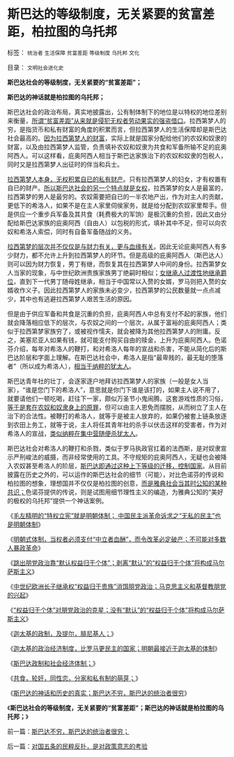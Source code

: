 # 斯巴达的等级制度，无关紧要的贫富差距，柏拉图的乌托邦

标签： `统治者` `生活保障` `贫富差距` `等级制度` `乌托邦` `文化` 

目录： `文明社会进化史`

**斯巴达社会的等级制度，无关紧要的“贫富差距”；**

**斯巴达的神话就是柏拉图的乌托邦；**

斯巴达社会的政治布局，真实地披露出，公有制体制下的地位是以特权的地位差别来衡量，[所谓“贫富差距”从来就是侵犯无权者劳动果实的强盗借口](../../../2013/1/22/炒作贫富差距，不是毛左就是民粹，至少是纳粹.md)。拉西第梦人的穷，是指货币和私有财富的角度的积累而言，但拉西第梦人的生活保障却是斯巴达社会最高的。[因为拉西第梦人的财富](../../../2013/1/21/关键不在于如何“分配，再分配，N次分配”.md)，实际上就是国家分配给他们的农奴和奴隶的财富，以及由拉西第梦人监管，负责填补农奴和奴隶为共食和军备所输不足的庇奥阿西人。可以这样看，庇奥阿西人相当于斯巴达家族治下的农奴和奴隶的包税人，同时又是拉西第梦人出征时的伴当和兵士。

[拉西第梦人本身，无权积累自已的私有财产](../../../2009/12/8/奴隶社会中的财富衡量标准.md)。只有拉西第梦人的妇女，才有权置有自已的财产。[所以斯巴达社会的另一个特点就是女权](../../../2013/2/15/大明律是法治吗？女权运动中的“默认权益”.md)，拉西第梦的女人是最富的，拉西第梦的男人是最穷的。农奴需要把自已的一半农地产出，作为对主人的贡献，更低下的希洛人，如果不是在主人家里伺侯家务，就是给分配到农奴家里帮手。但是供应一个重步兵军备及其共食（耗费极大的军饷）是极沉重的负担，因此又由分配给斯巴达家族的庇奥阿西（自由人）以包税的形式，填补其中不足，但可以向农奴和希洛人索偿，同时有自备军备随战的义务。

[拉西第梦的层次并不仅仅是与财力有关，更与血缘有关](../../../2012/10/9/公有制帝国的权力的长子继承权化，广泛世袭化；.md)。因此无论庇奥阿西人有多少财力，都不允许上升到拉西第梦人的环节。但是高级的庇奥阿西人（斯巴达人）则可以因为财力恢复，男丁有继，而恢复其在拉西第梦人中间的身份。拉西第梦女人当家的现象，与中世纪欧洲贵族家族男丁绝嗣时相似；[女继承人过渡性地继承爵位](../../../2012/3/31/拜占庭的女权运动，妇女解放和圣母摄政王.md)，直到下一代男丁随母姓继承，相当于中国常以入赘的女婿，罗马则把入赘的女婿收作义子。因此拉西第梦人的家族未必变少，拉西第梦的公民数量就一点点减少，其中也有逃避拉西第梦人艰苦生活的原因。

但是由于供应军备和共食是沉重的负担，庇奥阿西人中总有支付不起的家族，他们就会降落相应低下的层次，与农奴之间的一个层次，从属于富裕的庇奥阿西人；类似于拉西第梦家族穷了，或被视作懦夫，就会被降为其他拉西第梦人的附庸。反之，美塞尼亚人如果有钱，就可能支付购买自由的赎金，上升为庇奥阿西人。色诺芬介绍，每年对希洛人的鞭打，和对希洛人每年的宣战和杀害，不能从简化后的斯巴达阶层和字面上理解。在斯巴达社会中，希洛人是指“最卑贱的，最无耻的堕落者”（所以成为希洛人），[相当于纳粹的犹太人](../../../2012/6/8/希特勒忽悠了德国人屠杀犹太人吗？毛左和纳粹的大脑急转弯.md)。

斯巴达青年社的壮丁，会逐家逐户地拜访拉西第梦人的家族（一般是女人当家），“谁是您门下的希洛人”，意思就是你门下谁是该打的，如果主人说不用了，就要请他们一顿吃喝，赶往下一家，颇似万圣节小鬼闹腾。这套游戏性质的习俗，[等于是套在农奴和奴隶身上的原罪](../../../2011/10/23/占用了国家的土地，贪污了自已的生命.md)，但可以由主人恩免而摆脱，从而树立了主人在治下的合法性。被鞭打的希洛人，就等于是被主人放弃的，如果仍被套上链条放逐到农田上务工，就等于说，主人将任其青年社的杀手以伏击这样的受害者，作为对希洛人的宣战，[类似纳粹在集中营随便杀犹太人](../../../2011/9/4/纳粹集中营制度，是工业化的奴隶制.md)。

斯巴达社会对希洛人的鞭打和杀戮，类似于罗马执政官扛着的法西斯，是对奴隶宣示严刑峻法的威摄，而非经常使用的工具。不守规矩的庇奥阿西人，无疑也会被降入农奴甚至希洛人的阶层，[斯巴达即通过这种上下等级的迁移，控制国家](../../../2011/7/25/维系奴隶社会的方法是“等级升降”；.md)。从目前披露在历史之外的，可以运作的斯巴达社会的细节（可能），对比色诺芬的传说和柏拉图的想象，理想国并不仅仅是柏拉图的创意，[而是雅典社会当其时公知的某种共识；](../../../2010/7/21/柏拉图的乌托邦就是社会主义.md)色诺芬提供的传说，则是试图用细节理性主义的编造，为雅典公知的“美好的极权的乌托邦”提供一个神话案例。

《[毛左精明的“特权立宪”就是明朝体制； 中国民主派革命诉求之“无私的民主”也是明朝体制](../../../2013/3/1/革命本身可以成为旧制度的卫道；.md)》

《[明朝式体制，当权者必须支付“中立者血酬”，而令改革必定破产；不可能对多数人暴政革命](../../../2013/3/2/不可能对多数人暴政实行革命.md)》

《[跳出朋党政治靠“默认权益归于个体”；剥离“默认”的“权益归于个体”将构成马尔萨斯主义](../../../2013/3/2/剥离“默认”的“利益归于个体”，把民主偷换成马尔萨斯主义.md)》

《[中世纪欧洲长子继承权“权益归于贵族”消饵朋党政治；马克思主义和基督教朋党的兴起](../../../2013/3/2/中世纪权贵也消除了朋党，基督教世界新兴的东林党.md)》

《[“权益归于个体”对朋党政治的克星；没有“默认”的“权益归于个体”将构成马尔萨斯主义](../../../2013/3/2/“权益归于个体”是明朝式朋党政治的克星.md)》

《[迦太基的政制，及提尔，腓尼基人；](../../../2013/3/3/迦太基的政制，及提尔，腓尼基人.md)》

《[迦太基的政治经济制度，比罗马更民主的国家；明朝最接近于迦太基的体制](../../../2013/3/3/迦太基比罗马更民主，明朝体制最接近迦太基.md)》

《[斯巴达政制和社会经济体制；](../../../2013/3/3/迦太基的政制，及提尔，腓尼基人.md)》

《[共食，轮奸，同性恋，分家和私有制的萌芽；](../../../2013/3/3/公有制传统的共食，轮奸，同性恋，和私有制萌芽.md)》

《[斯巴达的神话和历史的真实；斯巴达不穷，斯巴达的统治者很穷](../../../2013/3/4/斯巴达不穷，斯巴达的统治者很穷；.md)》

《**斯巴达社会的等级制度，无关紧要的“贫富差距”；斯巴达的神话就是柏拉图的乌托邦；**》

前一篇：[斯巴达不穷，斯巴达的统治者很穷；](../../../2013/3/4/斯巴达不穷，斯巴达的统治者很穷；.md)

后一篇：[对国五条的民粹反扑，是对政策意志的考验](../../../2013/3/4/对国五条的民粹反扑，是对政策意志的考验.md)